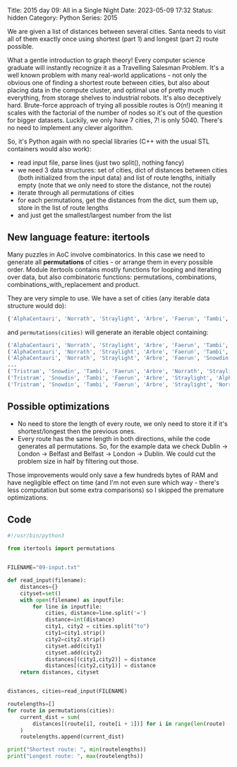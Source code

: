 Title: 2015 day 09: All in a Single Night
Date: 2023-05-09 17:32
Status: hidden
Category: Python
Series: 2015

We are given a list of distances between several cities. Santa needs to visit all of them exactly once
using shortest (part 1) and longest (part 2) route possible.

What a gentle introduction to graph theory! Every computer science graduate will instantly recognize
it as a Travelling Salesman Problem. It's a well known problem with many real-world applications - not
only the obvious one of finding a shortest route between cities, but also about placing data in the compute
cluster, and optimal use of pretty much everything, from storage shelves to industrial robots. It's
also deceptively hard. Brute-force approach of trying all possible routes is O(n!) meaning it scales with
the factorial of the number of nodes so it's out of the question for bigger datasets.
Luckily, we only have 7 cities, 7! is only 5040. There's no need to implement any clever algorithm.

So, it's Python again with no special libraries (C++ with the usual STL containers would also work):

* read input file, parse lines (just two split(), nothing fancy)
* we need 3 data structures: set of cities, dict of distances between cities (both initialized from the input data)
and list of route lengths, initially empty (note that we only need to store the distance, not the route)
* iterate through all permutations of cities
* for each permutations, get the distances from the dict, sum them up, store in the list of route lengths
* and just get the smallest/largest number from the list

## New language feature: itertools

Many puzzles in AoC involve combinatorics. In this case we need to generate all **permutations** of cities - or
arrange them in every possible order. Module itertools contains mostly functions for looping and iterating
over data, but also combinatoric functions: permutations, combinations, combinations_with_replacement and
product.

They are very simple to use. We have a set of cities (any iterable data structure would do):

```python
{'AlphaCentauri', 'Norrath', 'Straylight', 'Arbre', 'Faerun', 'Tambi', 'Snowdin', 'Tristram'}
```

and `permutations(cities)` will generate an iterable object containing:

```python
('AlphaCentauri', 'Norrath', 'Straylight', 'Arbre', 'Faerun', 'Tambi', 'Snowdin', 'Tristram')
('AlphaCentauri', 'Norrath', 'Straylight', 'Arbre', 'Faerun', 'Tambi', 'Tristram', 'Snowdin')
('AlphaCentauri', 'Norrath', 'Straylight', 'Arbre', 'Faerun', 'Snowdin', 'Tambi', 'Tristram')
...
('Tristram', 'Snowdin', 'Tambi', 'Faerun', 'Arbre', 'Norrath', 'Straylight', 'AlphaCentauri')
('Tristram', 'Snowdin', 'Tambi', 'Faerun', 'Arbre', 'Straylight', 'AlphaCentauri', 'Norrath')
('Tristram', 'Snowdin', 'Tambi', 'Faerun', 'Arbre', 'Straylight', 'Norrath', 'AlphaCentauri')
```

## Possible optimizations

* No need to store the length of every route, we only need to store it if it's shortest/longest then the previous ones.
* Every route has the same length in both directions, while the code generates all permutations. So, for
the example data we check Dublin -> London -> Belfast and Belfast -> London -> Dublin. We could cut
the problem size in half by filtering out those.

Those improvements would only save a few hundreds bytes of RAM and have negligible effect on time (and I'm not even sure which
way - there's less computation but some extra comparisons) so I skipped the premature optimizations.

## Code

```python
#!/usr/bin/python3

from itertools import permutations


FILENAME="09-input.txt"

def read_input(filename):
    distances={}
    cityset=set()
    with open(filename) as inputfile:
        for line in inputfile:
            cities, distance=line.split('=')
            distance=int(distance)
            city1, city2 = cities.split("to")
            city1=city1.strip()
            city2=city2.strip()
            cityset.add(city1)
            cityset.add(city2)
            distances[(city1,city2)] = distance
            distances[(city2,city1)] = distance
    return distances, cityset


distances, cities=read_input(FILENAME)

routelengths=[]
for route in permutations(cities):
    current_dist = sum(
        distances[(route[i], route[i + 1])] for i in range(len(route) - 1)
    )
    routelengths.append(current_dist)

print("Shortest route: ", min(routelengths))
print("Longest route: ", max(routelengths))
```